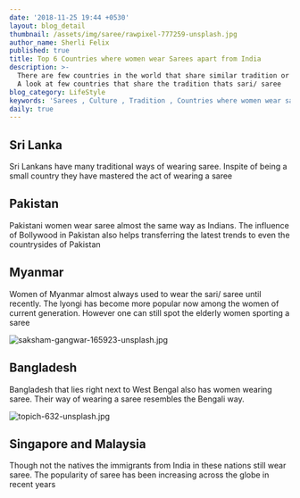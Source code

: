 ```yaml
---
date: '2018-11-25 19:44 +0530'
layout: blog_detail
thumbnail: /assets/img/saree/rawpixel-777259-unsplash.jpg
author_name: Sherli Felix
published: true
title: Top 6 Countries where women wear Sarees apart from India
description: >-
  There are few countries in the world that share similar tradition or culture.
  A look at few countries that share the tradition thats sari/ saree
blog_category: LifeStyle
keywords: 'Sarees , Culture , Tradition , Countries where women wear saree'
daily: true
---
```


## Sri Lanka

Sri Lankans have many traditional ways of wearing saree. Inspite of being a small country they have mastered the act of wearing a saree

## Pakistan

Pakistani women wear saree almost the same way as Indians. The influence of Bollywood in Pakistan also helps transferring the latest trends to even the countrysides of Pakistan

## Myanmar

Women of Myanmar almost always used to wear the sari/ saree until recently. The lyongi has become more popular now among the women of current generation. However one can still spot the elderly women sporting a saree

![saksham-gangwar-165923-unsplash.jpg]({{site.baseurl}}/assets/img/saree/saksham-gangwar-165923-unsplash.jpg)

## Bangladesh

Bangladesh that lies right next to West Bengal also has women wearing saree. Their way of wearing a saree resembles the Bengali way.

![topich-632-unsplash.jpg]({{site.baseurl}}/assets/img/saree/topich-632-unsplash.jpg)

## Singapore and Malaysia

Though not the natives the immigrants from India in these nations still wear saree. The popularity of saree has been increasing across the globe in recent years
